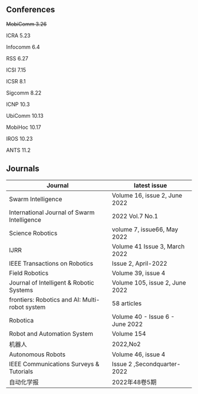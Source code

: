 ## Conferences
~~MobiComm	3.26~~

ICRA	5.23

Infocomm	6.4

RSS	6.27

ICSI	7.15

ICSR	8.1

Sigcomm	8.22

ICNP	10.3

UbiComm	10.13

MobiHoc	10.17

IROS	10.23

ANTS 11.2

## Journals
| Journal | latest issue |
| ------- | ------------ |
| Swarm Intelligence | Volume 16, issue 2, June 2022 |
| International Journal of Swarm Intelligence | 2022 Vol.7 No.1 |
| Science Robotics | volume 7, issue66, May 2022 |
| IJRR | Volume 41 Issue 3, March 2022 |
| IEEE Transactions on Robotics | Issue 2, April-2022 |
| Field Robotics | Volume 39, issue 4 |
| Journal of Intelligent & Robotic Systems | Volume 105, issue 2, June 2022 |
| frontiers: Robotics and AI: Multi-robot system | 58 articles |
| Robotica | Volume 40 - Issue 6 - June 2022 |
| Robot and Automation System | Volume 154 |
| 机器人 | 2022,No2 |
| Autonomous Robots | Volume 46, issue 4 |
| IEEE Communications Surveys & Tutorials | Issue 2 ,Secondquarter-2022 |
| 自动化学报 | 2022年48卷5期 |

